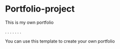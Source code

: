 # Portfolio-project

This is my own portfolio 

.
.
.
.
.
.
.

You can use this template to create your own portfolio
